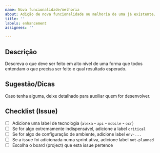 ```yaml
---
name: Nova funcionalidade/melhoria
about: Adição de nova funcionalidade ou melhoria de uma já existente.
title: ''
labels: enhancement
assignees: ''

---
```


## Descrição

Descreva o que deve ser feito em alto nível de uma forma que todos entendam o que precisa ser feito e qual resultado esperado.

## Sugestão/Dicas

Caso tenha alguma, deixe detalhado para auxiliar quem for desenvolver.

## Checklist (Issue)

- [ ] Adicione uma label de tecnologia (`alexa` - `api` - `mobile` - `ocr`)
- [ ] Se for algo extremamente indispensável, adicione a label `critical`
- [ ] Se for algo de configuração de ambiente, adicione label `env-...`
- [ ] Se a issue foi adicionada numa sprint ativa, adicione label `not-planned`
- [ ] Escolha o board (project) que esta issue pertence
